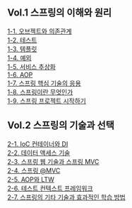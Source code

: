 
## Vol.1 스프링의 이해와 원리

[1-1. 오브젝트와 의존관계]()   
[1-2. 테스트]()   
[1-3. 템플릿]()   
[1-4. 예외]()   
[1-5. 서비스 추상화]()   
[1-6. AOP]()   
[1-7. 스프링 핵심 기술의 응용]()   
[1-8. 스프링이란 무엇인가]()   
[1-9. 스프링 프로젝트 시작하기]()   

## Vol.2 스프링의 기술과 선택

[2-1. IoC 컨테이너와 DI]()   
[2-2. 데이터 액세스 기술]()   
[2-3. 스프링 웹 기술과 스프링 MVC]()   
[2-4. 스프링 @MVC]()   
[2-5. AOP와 LTW]()   
[2-6. 테스트 컨텍스트 프레임워크]()   
[2-7. 스프링의 기타 기술과 효과적인 학습 방법]()   
